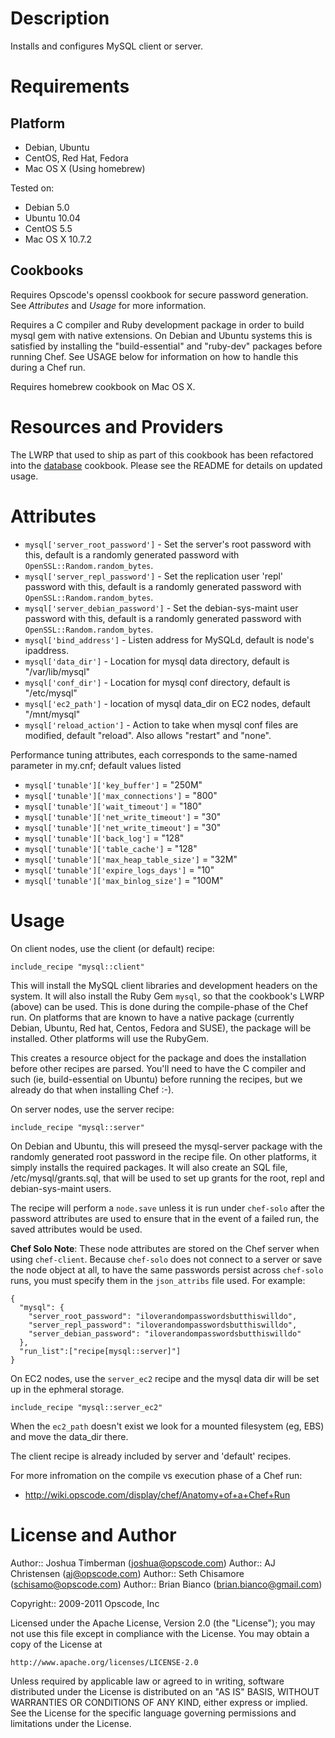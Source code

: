 Description
===========

Installs and configures MySQL client or server.

Requirements
============

Platform
--------

* Debian, Ubuntu
* CentOS, Red Hat, Fedora
* Mac OS X (Using homebrew)

Tested on:

* Debian 5.0
* Ubuntu 10.04
* CentOS 5.5
* Mac OS X 10.7.2

Cookbooks
---------

Requires Opscode's openssl cookbook for secure password generation. See _Attributes_ and _Usage_ for more information.

Requires a C compiler and Ruby development package in order to build mysql gem with native extensions. On Debian and Ubuntu systems this is satisfied by installing the "build-essential" and "ruby-dev" packages before running Chef. See USAGE below for information on how to handle this during a Chef run.

Requires homebrew cookbook on Mac OS X.

Resources and Providers
=======================

The LWRP that used to ship as part of this cookbook has been refactored into the [database](https://github.com/opscode/cookbooks/tree/master/database) cookbook.  Please see the README for details on updated usage.

Attributes
==========

* `mysql['server_root_password']` - Set the server's root password with this, default is a randomly generated password with `OpenSSL::Random.random_bytes`.
* `mysql['server_repl_password']` - Set the replication user 'repl' password with this, default is a randomly generated password with `OpenSSL::Random.random_bytes`.
* `mysql['server_debian_password']` - Set the debian-sys-maint user password with this, default is a randomly generated password with `OpenSSL::Random.random_bytes`.
* `mysql['bind_address']` - Listen address for MySQLd, default is node's ipaddress.
* `mysql['data_dir']` - Location for mysql data directory, default is "/var/lib/mysql"
* `mysql['conf_dir']` - Location for mysql conf directory, default is "/etc/mysql"
* `mysql['ec2_path']` - location of mysql data_dir on EC2 nodes, default "/mnt/mysql"
* `mysql['reload_action']` - Action to take when mysql conf files are modified, default "reload". Also allows "restart" and "none".


Performance tuning attributes, each corresponds to the same-named parameter in my.cnf; default values listed

* `mysql['tunable']['key_buffer']`          = "250M"
* `mysql['tunable']['max_connections']`     = "800"
* `mysql['tunable']['wait_timeout']`        = "180"
* `mysql['tunable']['net_write_timeout']`   = "30"
* `mysql['tunable']['net_write_timeout']`   = "30"
* `mysql['tunable']['back_log']`            = "128"
* `mysql['tunable']['table_cache']`         = "128"
* `mysql['tunable']['max_heap_table_size']` = "32M"
* `mysql['tunable']['expire_logs_days']`    = "10"
* `mysql['tunable']['max_binlog_size']`     = "100M"

Usage
=====

On client nodes, use the client (or default) recipe:

    include_recipe "mysql::client"

This will install the MySQL client libraries and development headers on the system. It will also install the Ruby Gem `mysql`, so that the cookbook's LWRP (above) can be used. This is done during the compile-phase of the Chef run. On platforms that are known to have a native package (currently Debian, Ubuntu, Red hat, Centos, Fedora and SUSE), the package will be installed. Other platforms will use the RubyGem.

This creates a resource object for the package and does the installation before other recipes are parsed. You'll need to have the C compiler and such (ie, build-essential on Ubuntu) before running the recipes, but we already do that when installing Chef :-).

On server nodes, use the server recipe:

    include_recipe "mysql::server"

On Debian and Ubuntu, this will preseed the mysql-server package with the randomly generated root password in the recipe file. On other platforms, it simply installs the required packages. It will also create an SQL file, /etc/mysql/grants.sql, that will be used to set up grants for the root, repl and debian-sys-maint users.

The recipe will perform a `node.save` unless it is run under `chef-solo` after the password attributes are used to ensure that in the event of a failed run, the saved attributes would be used.

**Chef Solo Note**: These node attributes are stored on the Chef server when using `chef-client`. Because `chef-solo` does not connect to a server or save the node object at all, to have the same passwords persist across `chef-solo` runs, you must specify them in the `json_attribs` file used. For example:

    {
      "mysql": {
        "server_root_password": "iloverandompasswordsbutthiswilldo",
        "server_repl_password": "iloverandompasswordsbutthiswilldo",
        "server_debian_password": "iloverandompasswordsbutthiswilldo"
      },
      "run_list":["recipe[mysql::server]"]
    }

On EC2 nodes, use the `server_ec2` recipe and the mysql data dir will be set up in the ephmeral storage.

    include_recipe "mysql::server_ec2"

When the `ec2_path` doesn't exist we look for a mounted filesystem (eg, EBS) and move the data_dir there.

The client recipe is already included by server and 'default' recipes.

For more infromation on the compile vs execution phase of a Chef run:

* http://wiki.opscode.com/display/chef/Anatomy+of+a+Chef+Run

License and Author
==================

Author:: Joshua Timberman (<joshua@opscode.com>)
Author:: AJ Christensen (<aj@opscode.com>)
Author:: Seth Chisamore (<schisamo@opscode.com>)
Author:: Brian Bianco (<brian.bianco@gmail.com>)

Copyright:: 2009-2011 Opscode, Inc

Licensed under the Apache License, Version 2.0 (the "License");
you may not use this file except in compliance with the License.
You may obtain a copy of the License at

    http://www.apache.org/licenses/LICENSE-2.0

Unless required by applicable law or agreed to in writing, software
distributed under the License is distributed on an "AS IS" BASIS,
WITHOUT WARRANTIES OR CONDITIONS OF ANY KIND, either express or implied.
See the License for the specific language governing permissions and
limitations under the License.
